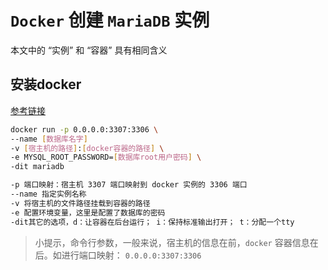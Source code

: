 # `Docker` 创建 `MariaDB` 实例

本文中的 “实例” 和 “容器” 具有相同含义

## 安装docker

[参考链接](https://yeasy.gitbooks.io/docker_practice/install/)

``` bash
docker run -p 0.0.0.0:3307:3306 \
--name [数据库名字]
-v [宿主机的路径]:[docker容器的路径] \
-e MYSQL_ROOT_PASSWORD=[数据库root用户密码] \
-dit mariadb
```

``` bash
-p 端口映射：宿主机 3307 端口映射到 docker 实例的 3306 端口
--name 指定实例名称
-v 将宿主机的文件路径挂载到容器的路径
-e 配置环境变量，这里是配置了数据库的密码
-dit其它的选项，d：让容器在后台运行； i：保持标准输出打开； t：分配一个tty
```

> 小提示，命令行参数，一般来说，宿主机的信息在前，`docker` 容器信息在后。如进行端口映射： `0.0.0.0:3307:3306`
